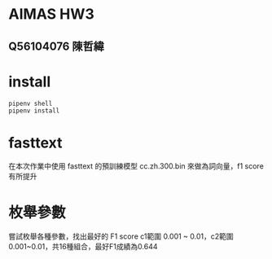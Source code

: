 # AIMAS HW3

## Q56104076 陳哲緯

# install

```
pipenv shell
pipenv install
```

# fasttext

在本次作業中使用 fasttext 的預訓練模型 cc.zh.300.bin 來做為詞向量，f1 score 有所提升

# 枚舉參數

嘗試枚舉各種參數，找出最好的 F1 score
c1範圍 0.001 ~ 0.01，c2範圍0.001~0.01，共16種組合，最好F1成績為0.644

